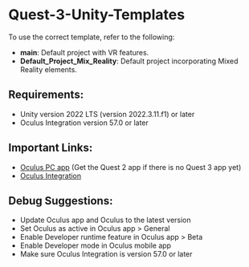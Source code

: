 # Quest-3-Unity-Templates

To use the correct template, refer to the following:

- **main**: Default project with VR features.
- **Default_Project_Mix_Reality**: Default project incorporating Mixed Reality elements.

## Requirements:
- Unity version 2022 LTS (version 2022.3.11.f1) or later
- Oculus Integration version 57.0 or later

## Important Links:
- [Oculus PC app](https://www.meta.com/ca/quest/setup/?utm_source=www.google.com&utm_medium=oculusredirect) (Get the Quest 2 app if there is no Quest 3 app yet)
- [Oculus Integration](https://assetstore.unity.com/packages/tools/integration/oculus-integration-82022)

## Debug Suggestions:
- Update Oculus app and Oculus to the latest version
- Set Oculus as active in Oculus app > General 
- Enable Developer runtime feature in Oculus app > Beta
- Enable Developer mode in Oculus mobile app
- Make sure Oculus Integration is version 57.0 or later
